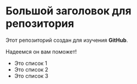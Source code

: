 # Большой заголовок для репозитория
Этот репозиторий создан для изучения **GitHub**.

Надеемся он вам поможет!

- Это список 1
- Это список 2
- Это список 3
